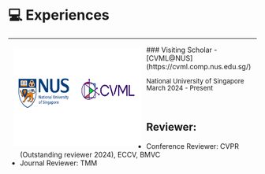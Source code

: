 
# 💻 Experiences 
-----
<img style="float: left; margin:5px 10px" src="images/experiences/cvml-nus.png" width="260" height="200">
### Visiting Scholar - [CVML@NUS](https://cvml.comp.nus.edu.sg/)
<p style="line-height:1.0">
<font size="2">
National University of Singapore <br />
March 2024 - Present
<br />
</font>
</p>
<br />

## Reviewer:
- Conference Reviewer: CVPR (Outstanding reviewer 2024), ECCV, BMVC
- Journal Reviewer: TMM
